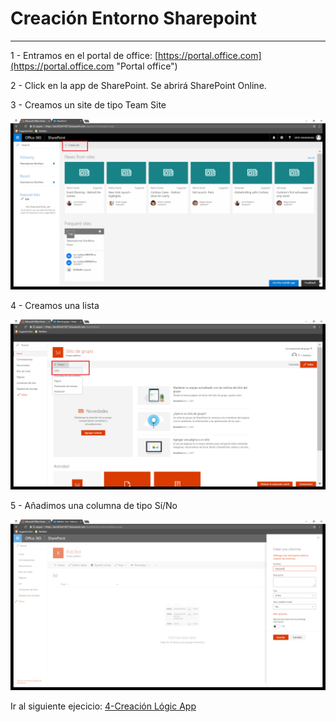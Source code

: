# Creación Entorno Sharepoint

----------

1 - Entramos en el portal de office: [https://portal.office.com](https://portal.office.com "Portal office")
    
2 - Click en la app de SharePoint. Se abrirá SharePoint Online.

3 - Creamos un site de tipo Team Site  

![alt text](../media/Sharepoint/CreateSite.png)
        
4 - Creamos una lista  

![alt text2](../media/Sharepoint/CreateList.png)         

5 - Añadimos una columna de tipo Sí/No  

![alt text3](../media/Sharepoint/CreateColumn.png)         

Ir al siguiente ejecicio: [4-Creación Lógic App](../4_Creación_Logic_App/readme.md)
